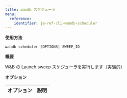 ```yaml
---
title: wandb スケジューラ
menu:
  reference:
    identifier: ja-ref-cli-wandb-scheduler
---
```


**使用方法**

`wandb scheduler [OPTIONS] SWEEP_ID`

**概要**

W&B の Launch sweep スケジューラを実行します（実験的）


**オプション**

| **オプション** | **説明** |
| :--- | :--- |